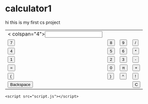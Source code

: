 # calculator1
hi this is my first cs project
<!DOCTYPE html>
<html>
<head>
    <title>Simple Calculator</title>
    <link rel="stylesheet" type="text/css" href="style.css">
</head>
<body>
    <table id="calculator">
        <tr>
            <td>< colspan="4"><input type="text" id="display" readonly /></td>
        </tr>
        <tr>
            <td><input type="button" value="7" onclick="appendToDisplay('7')" /></td>
            <td><input type="button" value="8" onclick="appendToDisplay('8')" /></td>
            <td><input type="button" value="9" onclick="appendToDisplay('9')" /></td>
            <td><input type="button" value="/" onclick="appendToDisplay('/')" /></td>
        </tr>
        <tr>
            <td><input type="button" value="4" onclick="appendToDisplay('4')" /></td>
            <td><input type="button" value="5" onclick="appendToDisplay('5')" /></td>
            <td><input type="button" value="6" onclick="appendToDisplay('6')" /></td>
            <td><input type="button" value="*" onclick="appendToDisplay('*')" /></td>
        </tr>
        <tr>
            <td><input type="button" value="1" onclick="appendToDisplay('1')" /></td>
            <td><input type="button" value="2" onclick="appendToDisplay('2')" /></td>
            <td><input type="button" value="3" onclick="appendToDisplay('3')" /></td>
            <td><input type="button" value="-" onclick="appendToDisplay('-')" /></td>
        </tr>
        <tr>
            <td><input type="button" value="=" onclick="calculate()" /></td>
            <td><input type="button" value="0" onclick="appendToDisplay('0')" /></td>
            <td><input type="button" value="π" onclick="appendToDisplay('π')" /></td>
            <td><input type="button" value="+" onclick="appendToDisplay('+')" /></td>
        </tr>
        <tr>
            <td><input type="button" value="(" onclick="appendToDisplay('(')" /></td>
            <td><input type="button" value=")" onclick="appendToDisplay(')')" /></td>
            <td><input type="button" value="^" onclick="appendToDisplay('^')" /></td>
            <td><input type="button" value="!" onclick="factorial()" /></td>
        </tr>
        <tr>
            <td colspan="3"><input type="button" value="Backspace" onclick="backspace()" /></td>
            <td><input type="button" value="C" onclick="clearDisplay()" /></td>
        </tr>
    </table>

    <script src="script.js"></script>
</body>
</html>
